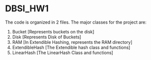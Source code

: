 # DBSI_HW1

The code is organized in 2 files. The major classes for the project are:
1. Bucket [Represents buckets on the disk]
2. Disk [Represents Disk of Buckets]
3. RAM [In Extendible Hashing, represents the RAM directory]
4. ExtendibleHash [The Extendible hash class and functions]
5. LinearHash [The LinearHash Class and functions]

